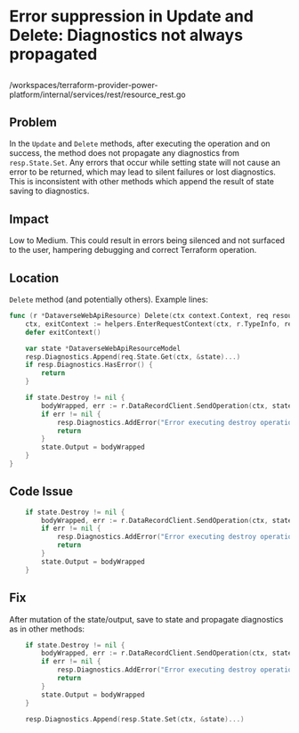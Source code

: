 # Error suppression in Update and Delete: Diagnostics not always propagated

##

/workspaces/terraform-provider-power-platform/internal/services/rest/resource_rest.go

## Problem

In the `Update` and `Delete` methods, after executing the operation and on success, the method does not propagate any diagnostics from `resp.State.Set`. Any errors that occur while setting state will not cause an error to be returned, which may lead to silent failures or lost diagnostics. This is inconsistent with other methods which append the result of state saving to diagnostics.

## Impact

Low to Medium. This could result in errors being silenced and not surfaced to the user, hampering debugging and correct Terraform operation.

## Location

`Delete` method (and potentially others). Example lines:
```go
func (r *DataverseWebApiResource) Delete(ctx context.Context, req resource.DeleteRequest, resp *resource.DeleteResponse) {
	ctx, exitContext := helpers.EnterRequestContext(ctx, r.TypeInfo, req)
	defer exitContext()

	var state *DataverseWebApiResourceModel
	resp.Diagnostics.Append(req.State.Get(ctx, &state)...)
	if resp.Diagnostics.HasError() {
		return
	}

	if state.Destroy != nil {
		bodyWrapped, err := r.DataRecordClient.SendOperation(ctx, state.Destroy)
		if err != nil {
			resp.Diagnostics.AddError("Error executing destroy operation", err.Error())
			return
		}
		state.Output = bodyWrapped
	}
}
```

## Code Issue

```go
	if state.Destroy != nil {
		bodyWrapped, err := r.DataRecordClient.SendOperation(ctx, state.Destroy)
		if err != nil {
			resp.Diagnostics.AddError("Error executing destroy operation", err.Error())
			return
		}
		state.Output = bodyWrapped
	}
```

## Fix

After mutation of the state/output, save to state and propagate diagnostics as in other methods:

```go
	if state.Destroy != nil {
		bodyWrapped, err := r.DataRecordClient.SendOperation(ctx, state.Destroy)
		if err != nil {
			resp.Diagnostics.AddError("Error executing destroy operation", err.Error())
			return
		}
		state.Output = bodyWrapped
	}

	resp.Diagnostics.Append(resp.State.Set(ctx, &state)...)
```
